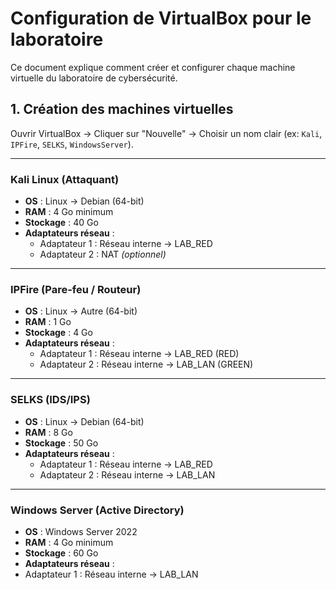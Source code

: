 # Configuration de VirtualBox pour le laboratoire

Ce document explique comment créer et configurer chaque machine virtuelle du laboratoire de cybersécurité.

## 1. Création des machines virtuelles
Ouvrir VirtualBox → Cliquer sur "Nouvelle" → Choisir un nom clair (ex: `Kali`, `IPFire`, `SELKS`, `WindowsServer`).

---

### Kali Linux (Attaquant)
- **OS** : Linux → Debian (64-bit)
- **RAM** : 4 Go minimum
- **Stockage** : 40 Go
- **Adaptateurs réseau** :
  - Adaptateur 1 : Réseau interne → LAB_RED
  - Adaptateur 2 : NAT *(optionnel)*

---

### IPFire (Pare-feu / Routeur)
- **OS** : Linux → Autre (64-bit)
- **RAM** : 1 Go
- **Stockage** : 4 Go
- **Adaptateurs réseau** :
  - Adaptateur 1 : Réseau interne → LAB_RED (RED)
  - Adaptateur 2 : Réseau interne → LAB_LAN (GREEN)

---

### SELKS (IDS/IPS)
- **OS** : Linux → Debian (64-bit)
- **RAM** : 8 Go
- **Stockage** : 50 Go
- **Adaptateurs réseau** :
  - Adaptateur 1 : Réseau interne → LAB_RED
  - Adaptateur 2 : Réseau interne → LAB_LAN

---

### Windows Server (Active Directory)
- **OS** : Windows Server 2022
- **RAM** : 4 Go minimum
- **Stockage** : 60 Go
- **Adaptateurs réseau** :
- Adaptateur 1 : Réseau interne → LAB_LAN

